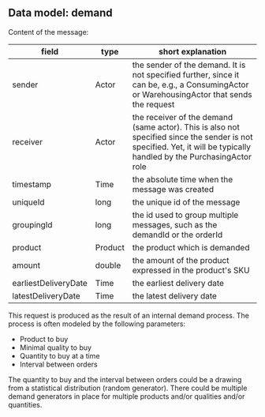 ## Data model: demand

Content of the message:

| field      | type           | short explanation |
| -----      | ----           | ----------------- |
| sender     | Actor          | the sender of the demand. It is not specified further, since it can be, e.g., a ConsumingActor or WarehousingActor that sends the request |
| receiver   | Actor          | the receiver of the demand (same actor). This is also not specified since the sender is not specified. Yet, it will be typically handled by the PurchasingActor role |
| timestamp  | Time           | the absolute time when the message was created |
| uniqueId   | long           | the unique id of the message |
| groupingId | long           | the id used to group multiple messages, such as the demandId or the orderId |
| product    | Product        | the product which is demanded |
| amount     | double         | the amount of the product expressed in the product's SKU |
| earliestDeliveryDate | Time | the earliest delivery date |
| latestDeliveryDate   | Time | the latest delivery date |


This request is produced as the result of an internal demand process. The process is often modeled by the following parameters:

- Product to buy
- Minimal quality to buy
- Quantity to buy at a time
- Interval between orders

The quantity to buy and the interval between orders could be a drawing from a statistical distribution (random generator). There could be multiple demand generators in place for multiple products and/or qualities and/or quantities. 
